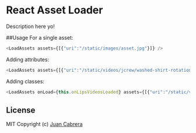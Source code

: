 # React Asset Loader
Description here yo!


##Usage
For a single asset:

```javascript
<LoadAssets assets={[{"uri":"/static/images/asset.jpg"}]} />
```
Adding attributes:

```javascript
<LoadAssets assets={[{"uri":"/static/videos/jcrew/washed-shirt-rotation.mp4", "attributes":[{"autoPlay":"true"}, {"loop":"true"}]}]} />
```
Adding classes:

```javascript
<LoadAssets onLoad={this.onLipsVideosLoaded} assets={[{"uri":"/static/videos/jcrew/lips1.mp4", "className":"lips red"}]} />
```
## License
MIT Copyright (c) [Juan Cabrera](http://juan.me)